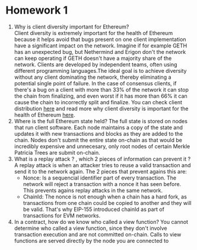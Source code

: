 # Homework 1

1. Why is client diversity important for Ethereum?  
   Client diversity is extremely important for the health of Ethereum because it helps avoid that bugs present
   on one client implementation have a significant impact on the network. Imagine if for example GETH has an unexpected bug, but Nethermind and Erigon don't the network can keep operating if GETH doesn't have a majority share of the network.
   Clients are developed by independent teams, often using different programming languages.The ideal goal is to achieve diversity without any client dominating the network, thereby eliminating a potential single point of failure.
   In the case of consensus clients, if there's a bug on a client with more than 33% of the network it can stop the chain from finalizing, and even worst if it has more than 66% it can cause the chain to incorrectly split and finalize.
   You can check client distribution [here](https://clientdiversity.org/) and read more why client diversity is important for the health of Ethereum [here](https://ethereum.org/en/developers/docs/nodes-and-clients/client-diversity/).
2. Where is the full Ethereum state held?
   The full state is stored on nodes that run client software. Each node maintains a copy of the state and updates it with new transactions and blocks as they are added to the chain. Nodes don't submit the entire state on-chain as that would be incredibly expensive and unnecesary, only root nodes of certain Merkle Patricia Trees are submit on-chain.
3. What is a replay attack ? , which 2 pieces of information can prevent it ?
   A replay attack is when an attacker tries to reuse a valid transaction and send it to the network again. The 2 pieces that prevent agains this are:
    - Nonce: Is a sequencial identifier part of every transaction. The network will reject a transaction with a nonce it has seen before. This prevents agains replay attacks in the same network.
    - ChainId: The nonce is not enough when a chain has a hard fork, as transactions from one chain could be copied to another and they will be valid. That's why EIP-155 introduced chainId as part of transactions for EVM networks.
4. In a contract, how do we know who called a view function?
   You cannot determine who called a view function, since they don't involve transaction execution and are not committed on-chain. Calls to view functions are served directly by the node you are connected to
